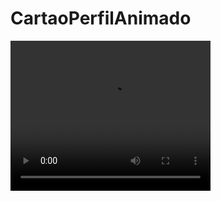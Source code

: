# CartaoPerfilAnimado

<video width="320" height="240" controls>
  <source src="cartao.mp4" type="video/mp4">
  Your browser does not support the video tag.
</video>
